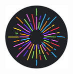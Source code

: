 <p align="center">
  <a href="https://github.com/glitter-xyz/glittr">
    <img src="assets/icon.svg" width="200px" alt="logo" />
  </a>
</p>
